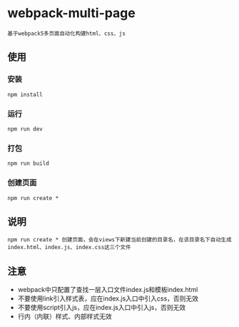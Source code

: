 # webpack-multi-page

```text
基于webpack5多页面自动化构建html、css、js
```

## 使用

### 安装

```shell
npm install
```

### 运行

```shell
npm run dev
```

### 打包

```shell
npm run build
```

### 创建页面

```shell
npm run create *
```

## 说明

```text
npm run create * 创建页面，会在views下新建当前创建的目录名，在该目录名下自动生成 index.html、index.js、index.css这三个文件
```

## 注意

* webpack中只配置了查找一层入口文件index.js和模板index.html
* 不要使用link引入样式表，应在index.js入口中引入css，否则无效
* 不要使用script引入js，应在index.js入口中引入js，否则无效
* 行内（内联）样式、内部样式无效

